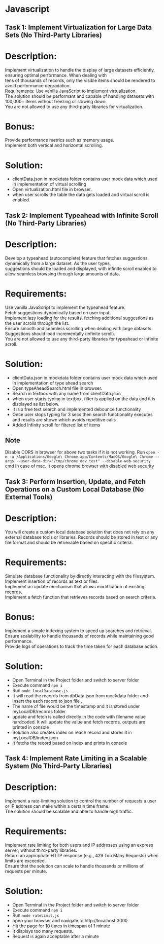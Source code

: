 # Javascript

## Task 1: Implement Virtualization for Large Data Sets (No Third-Party Libraries)
# Description: 
Implement virtualization to handle the display of large datasets efficiently, ensuring optimal performance. When dealing with<br />
tens of thousands of records, only the visible items should be rendered to avoid performance degradation.<br />
Requirements:
Use vanilla JavaScript to implement virtualization.<br />
The solution should be performant and capable of handling datasets with 100,000+ items without freezing or slowing down.<br />
You are not allowed to use any third-party libraries for virtualization.<br />
# Bonus:
Provide performance metrics such as memory usage.<br />
Implement both vertical and horizontal scrolling.<br />
# Solution:
* clientData.json in mockdata folder contains user mock data which used in implementation of virtual scrolling<br />
* Open virtualization.html file in browser.<br />
* when user scrolls the table the data gets loaded and virtual scroll is enabled.<br />



## Task 2: Implement Typeahead with Infinite Scroll (No Third-Party Libraries)
# Description:
Develop a typeahead (autocomplete) feature that fetches suggestions dynamically from a large dataset. As the user types,<br />
suggestions should be loaded and displayed, with infinite scroll enabled to allow seamless browsing through large amounts of data.<br />
# Requirements:
Use vanilla JavaScript to implement the typeahead feature.<br />
Fetch suggestions dynamically based on user input.<br />
Implement lazy loading for the results, fetching additional suggestions as the user scrolls through the list.<br />
Ensure smooth and seamless scrolling when dealing with large datasets.<br />
Suggestions should load incrementally (infinite scroll).<br />
You are not allowed to use any third-party libraries for typeahead or infinite scroll.<br />
# Solution:
* clientData.json in mockdata folder contains user mock data which used in implementation of type ahead search<br />
* Open typeAheadSearch.html file in browser.<br />
* Search in textbox with any name from clientData.json<br />
* when user starts typing in textbox, filter is applied on the data and it is displayed as list below.<br />
* It is a free text search and implemented debounce functionality<br />
* Once user stops typing for 3 secs then search functionality executes and results are shown which avoids repetitive calls<br />
* Added Infinity scroll for filtered list of items<br />

## Note
Disable CORS in browser for above two tasks if it is not working.
Run ```open -n -a /Applications/Google\ Chrome.app/Contents/MacOS/Google\ Chrome --args --user-data-dir="/tmp/chrome_dev_test" --disable-web-security``` cmd in case of mac. It opens chrome browser with disabled web security

## Task 3: Perform Insertion, Update, and Fetch Operations on a Custom Local Database (No External Tools)
# Description: 
You will create a custom local database solution that does not rely on any external database tools or libraries.
Records should be stored in text or any file format and should be retrievable based on specific criteria.<br />
# Requirements:
Simulate database functionality by directly interacting with the filesystem.<br />
Implement insertion of records as text or files.<br />
Implement an update mechanism that allows modification of existing records.<br />
Implement a fetch function that retrieves records based on search criteria.<br />
# Bonus:
Implement a simple indexing system to speed up searches and retrieval.<br />
Ensure scalability to handle thousands of records while maintaining good performance.<br />
Provide logs of operations to track the time taken for each database action.<br />
# Solution:
* Open Terminal in the Project folder and switch to server folder<br />
* Execute command ```npm i```<br />
* Run ```node localDatabase.js``` <br />
* It will read the records from dbData.json from mockdata folder and insert the each record to json file .<br />
* The name of file would be the timestamp and it is stored under myLocalDB/records folder<br />
* update and fetch is called directly in the code with filename value hardcoded. It will update the value and fetch records. outputs are printed in console<br />
* Solution also creates index on reach record and stores it in myLocalDB/index.json<br />
* It fetchs the record based on index and prints in console<br />



## Task 4: Implement Rate Limiting in a Scalable System (No Third-Party Libraries)
# Description: 
Implement a rate-limiting solution to control the number of requests a user or IP address can make within a certain time frame.<br />
The solution should be scalable and able to handle high traffic.<br />
# Requirements:
Implement rate limiting for both users and IP addresses using an express server, without third-party libraries.<br />
Return an appropriate HTTP response (e.g., 429 Too Many Requests) when limits are exceeded.<br />
Ensure that the solution can scale to handle thousands or millions of requests per minute.<br />
# Solution:
* Open Terminal in the Project folder and switch to server folder<br />
* Execute command ```npm i```<br />
* Run ```node rateLimit.js``` <br />
* open your browser and navigate to http://localhost:3000<br />
* Hit the page for 10 times in timespan of 1 minute<br />
* It displays too many requests.<br />
* Request is again acceptable after a minute<br />